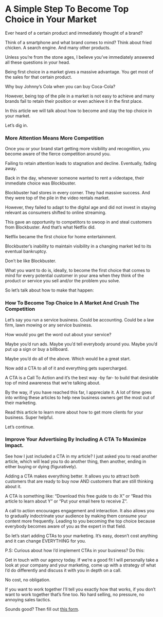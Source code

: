 # A Simple Step To Become Top Choice in Your Market

Ever heard of a certain product and immediately thought of a brand?

Think of a smartphone and what brand comes to mind?
Think about fried chicken. A search engine. And many other products.

Unless you’re from the stone ages, I believe you’ve immediately answered all these questions in your head.

Being first choice in a market gives a massive advantage. You get most of the sales for that certain product.

Why buy Johnny’s Cola when you can buy Coca-Cola?

However, being top of the pile in a market is not easy to achieve and many brands fail to retain their position or even achieve it in the first place.

In this article we will talk about how to become and stay the top choice in your market.

Let’s dig in.

### More Attention Means More Competition

Once you or your brand start getting more visibility and recognition, you become aware of the fierce competition around you.

Failing to retain attention leads to stagnation and decline. Eventually, fading away.

Back in the day, whenever someone wanted to rent a videotape, their immediate choice was Blockbuster.

Blockbuster had stores in every corner. They had massive success. And they were top of the pile in the video rentals market.

However, they failed to adapt to the digital age and did not invest in staying relevant as consumers shifted to online streaming.

This gave an opportunity to competitors to swoop in and steal customers from Blockbuster. And that’s what Netflix did.

Netflix became the first choice for home entertainment.

Blockbuster’s inability to maintain visibility in a changing market led to its eventual bankruptcy.

Don’t be like Blockbuster.

What you want to do is, ideally, to become the first choice that comes to mind for every potential customer in your area when they think of the product or service you sell and/or the problem you solve. 

So let’s talk about how to make that happen:

### How To Become Top Choice In A Market And Crush The Competition

Let’s say you run a service business. Could be accounting. Could be a law firm, lawn mowing or any service business.

How would you get the word out about your service?

Maybe you’d run ads. Maybe you’d tell everybody around you. Maybe you’d put up a sign or buy a billboard.

Maybe you’d do all of the above. Which would be a great start.

Now add a CTA to all of it and everything gets supercharged.

A CTA is a Call To Action and it’s the best way -by far- to build that desirable top of mind awareness that we’re talking about.

By the way, if you have reached this far, I appreciate it. A lot of time goes into writing these articles to help new business owners get the most out of their marketing. 

Read this article to learn more about how to get more clients for your business. Super helpful.

Let’s continue.

### Improve Your Advertising By Including A CTA To Maximize Impact.

See how I just included a CTA in my article? I just asked you to read another article, which will lead you to do another thing, then another, ending in either buying or dying (figuratively).

Adding a CTA makes everything better. It allows you to attract both customers that are ready to buy now AND customers that are still thinking about it. 

A CTA is something like: “Download this free guide to do X” or “Read this article to learn about Y” or “Put your email here to receive Z”.

A call to action encourages engagement and interaction. It also allows you to gradually indoctrinate your audience by making them consume your content more frequently. Leading to you becoming the top choice because everybody becomes aware of you as the expert in that field.

So let’s start adding CTAs to your marketing. It’s easy, doesn’t cost anything and it can change EVERYTHING for you.

P.S: Curious about how I’d implement CTAs in your business? Do this:

Get in touch with our agency today. If we’re a good fit I will personally take a look at your company and your marketing, come up with a strategy of what I’d do differently and discuss it with you in depth on a call. 

No cost, no obligation. 

If you want to work together I’ll tell you exactly how that works, if you don’t want to work together that’s fine too. No hard selling, no pressure, no annoying sales tactics.

Sounds good? Then fill out [this form](https://www.focusedresultsmedia.com/contact).

